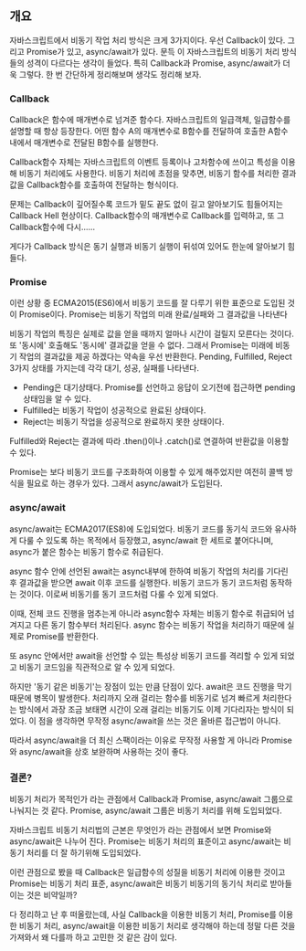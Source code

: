 ## 개요
자바스크립트에서 비동기 작업 처리 방식은 크게 3가지이다. 우선 Callback이 있다. 그리고 Promise가 있고, async/await가 있다.
문득 이 자바스크립트의 비동기 처리 방식들의 성격이 다르다는 생각이 들었다. 특히 Callback과 Promise, async/await가 더욱 그렇다. 한 번 간단하게 정리해보며 생각도 정리해 보자.

### Callback
Callback은 함수에 매개변수로 넘겨준 함수다. 자바스크립트의 일급객체, 일급함수를 설명할 때 항상 등장한다. 어떤 함수 A의 매개변수로 B함수를 전달하여 호출한 A함수 내에서 매개변수로 전달된 B함수를 실행한다.

Callback함수 자체는 자바스크립트의 이벤트 등록이나 고차함수에 쓰이고 특성을 이용해 비동기 처리에도 사용한다. 
비동기 처리에 초점을 맞추면, 비동기 함수를 처리한 결과값을 Callback함수를 호출하여 전달하는 형식이다.

문제는 Callback이 깊어질수록 코드가 밑도 끝도 없이 길고 알아보기도 힘들어지는 Callback Hell 현상이다. Callback함수의 매개변수로 Callback를 입력하고, 또 그 Callback함수에 다시......

게다가 Callback 방식은 동기 실행과 비동기 실행이 뒤섞여 있어도 한눈에 알아보기 힘들다.

### Promise
이런 상황 중 ECMA2015(ES6)에서 비동기 코드를 잘 다루기 위한 표준으로 도입된 것이 Promise이다. 
Promise는 비동기 작업의 미래 완료/실패와 그 결과값을 나타낸다

비동기 작업의 특징은 실제로 값을 얻을 때까지 얼마나 시간이 걸릴지 모른다는 것이다. 또 '동시에' 호출해도 '동시에' 결과값을 얻을 수 없다. 그래서 Promise는 미래에 비동기 작업의 결과값을 제공 하겠다는 약속을 우선 반환한다. Pending, Fulfilled, Reject 3가지 상태를 가지는데 각각 대기, 성공, 실패를 나타낸다.

* Pending은 대기상태다. Promise를 선언하고 응답이 오기전에 접근하면 pending상태임을 알 수 있다.
* Fulfilled는 비동기 작업이 성공적으로 완료된 상태이다. 
* Reject는 비동기 작업을 성공적으로 완료하지 못한 상태이다.

Fulfilled와 Reject는 결과에 따라 .then()이나 .catch()로 연결하여 반환값을 이용할 수 있다.

Promise는 보다 비동기 코드를 구조화하여 이용할 수 있게 해주었지만 여전히 콜백 방식을 필요로 하는 경우가 있다. 
그래서 async/await가 도입된다.

### async/await
async/await는 ECMA2017(ES8)에 도입되었다. 비동기 코드를 동기식 코드와 유사하게 다룰 수 있도록 하는 목적에서 등장했고, async/await 한 세트로 붙어다니며, async가 붙은 함수는 비동기 함수로 취급된다.

async 함수 안에 선언된 await는 async내부에 한하여 비동기 작업의 처리를 기다린 후 결과값을 받으면 await 이후 코드를 실행한다. 비동기 코드가 동기 코드처럼 동작하는 것이다. 이로써 비동기를 동기 코드처럼 다룰 수 있게 되었다. 

이때, 전체 코드 진행을 멈추는게 아니라 async함수 자체는 비동기 함수로 취급되어 넘겨지고 다른 동기 함수부터 처리된다. async 함수는 비동기 작업을 처리하기 때문에 실제로 Promise를 반환한다. 

또 async 안에서만 await을 선언할 수 있는 특성상 비동기 코드를 격리할 수 있게 되었고 비동기 코드임을 직관적으로 알 수 있게 되었다.

하지만 '동기 같은 비동기'는 장점이 있는 만큼 단점이 있다. await은 코드 진행을 막기 때문에 병목이 발생한다. 처리까지 오래 걸리는 함수를 비동기로 넘겨 빠르게 처리한다는 방식에서 과장 조금 보태면 시간이 오래 걸리는 비동기도 이제 기다리자는 방식이 되었다. 이 점을 생각하면 무작정 async/await을 쓰는 것은 올바른 접근법이 아니다.

따라서 async/await을 더 최신 스팩이라는 이유로 무작정 사용할 게 아니라 Promise와 async/await을 상호 보완하며 사용하는 것이 좋다.

### 결론?
비동기 처리가 목적인가 라는 관점에서 Callback과 Promise, async/await 그룹으로 나눠지는 것 같다. Promise, async/await 그룹은 비동기 처리를 위해 도입되었다.

자바스크립트 비동기 처리법의 근본은 무엇인가 라는 관점에서 보면 Promise와 async/await은 나누어 진다. Promise는 비동기 처리의 표준이고 async/await는 비동기 처리를 더 잘 하기위해 도입되었다.

이런 관점으로 봤을 때 Callback은 일급함수의 성질을 비동기 처리에 이용한 것이고 Promise는 비동기 처리 표준, async/await은 비동기 비동기의 동기식 처리로 받아들이는 것은 비약일까?

다 정리하고 난 후 떠올랐는데, 사실 Callback을 이용한 비동기 처리, Promise를 이용한 비동기 처리, async/await을 이용한 비동기 처리로 생각해야 하는데 정말 다른 것을 가져와서 왜 다를까 하고 고민한 것 같은 감이 있다.
